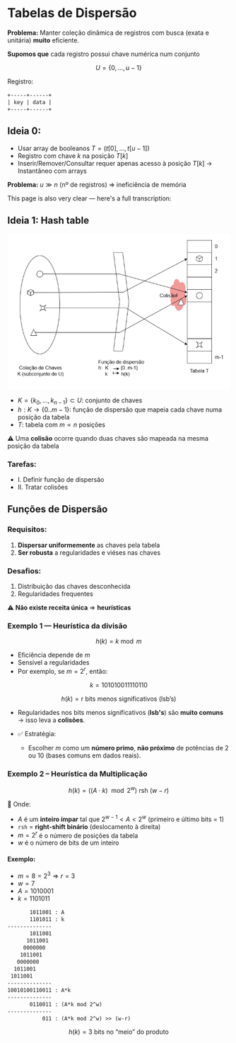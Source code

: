 # Tabelas de Dispersão

**Problema:**
Manter coleção dinâmica de registros com busca (exata e unitária) **muito** eficiente.

**Supomos que** cada registro possui chave numérica num conjunto

$$
U = \{ 0, \dots, u - 1 \}
$$

Registro: 

```
+-----+------+
| key | data |
+-----+------+
```

## Ideia 0:

* Usar array de booleanos $T = (t[0], \dots, t[u-1])$
* Registro com chave $k$ na posição $T[k]$
* Inserir/Remover/Consultar requer apenas acesso à posição $T[k]$ → Instantâneo com arrays

**Problema:** $u \gg n$ (nº de registros) $\Rightarrow$ ineficiência de memória

This page is also very clear — here's a full transcription:


## Ideia 1: Hash table

<img src="./hashtable.drawio.png">


* $K=\{k_0,\ldots,k_{n-1}\} \subset U$: conjunto de chaves 
* $h: K \rightarrow \{0..m-1\}$: função de dispersão que mapeia cada chave numa posição da tabela
* $T$: tabela com $m \propto n$ posições

⚠️ Uma **colisão** ocorre quando duas chaves são mapeada na mesma posição da tabela


### Tarefas:

- I. Definir função de dispersão
- II. Tratar colisões


## Funções de Dispersão

### Requisitos:

1. **Dispersar uniformemente** as chaves pela tabela
2. **Ser robusta** a regularidades e viéses nas chaves

### Desafios:

1. Distribuição das chaves desconhecida
2. Regularidades frequentes

⚠️ **Não existe receita única** ⇒ **heurísticas**


### Exemplo 1 — Heurística da divisão

$$
h(k) = k \bmod m
$$

* Eficiência depende de $m$
* Sensível a regularidades
* Por exemplo, se $m = 2^r$, então:

$$
k = 101010011110110
$$

$$
h(k) = \text{r bits menos significativos (lsb's)}
$$

* Regularidades nos bits menos significativos (**lsb's**) são **muito comuns** → isso leva a **colisões**.

* ✅ Estratégia:
	- Escolher $m$ como um **número primo**, **não próximo** de potências de 2 ou 10 (bases comuns em dados reais).



### Exemplo 2 – Heurística da Multiplicação

$$
h(k) = ((A \cdot k) \mod 2^w) \ \text{rsh} \ (w - r)
$$

📌 Onde:

* $A$ é um **inteiro ímpar** tal que $2^{w-1} < A < 2^w$ (primeiro e último bits = 1)
* `rsh` = **right-shift binário** (deslocamento à direita)
* $m = 2^r$ é o número de posições da tabela
* $w$ é o número de bits de um inteiro

#### Exemplo:

* $m = 8 = 2^3 \Rightarrow r = 3$
* $w = 7$
* $A = 1010001$
* $k = 1101011$

```
       1011001 : A
       1101011 : k
--------------
       1011001
      1011001  
     0000000   
    1011001   
   0000000        
  1011001     
 1011001      
--------------
10010100110011 : A*k
--------------
       0110011 : (A*k mod 2^w)
--------------
           011 : (A*k mod 2^w) >> (w-r)
```

$$
h(k) = \text{3 bits no ``meio'' do produto}
$$
